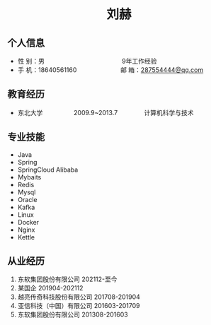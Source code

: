  <center>
     <h1>刘赫</h1>
 </center>

## 个人信息 

* 性 别：男&emsp;&emsp;&emsp;&emsp;&emsp;&emsp;&emsp;&emsp;&emsp;&emsp;&emsp;&emsp;&ensp;9年工作经验  
* 手 机：18640561160 &emsp;&emsp;&emsp;&emsp;&emsp;&emsp;&ensp;  邮 箱：287554444@qq.com    


## 教育经历

        
* 东北大学&emsp;&emsp;&emsp;&emsp;&emsp;2009.9~2013.7&emsp;&emsp;&emsp;&emsp; 计算机科学与技术

## 专业技能

* Java
* Spring
* SpringCloud Alibaba
* Mybaits
* Redis
* Mysql
* Oracle
* Kafka
* Linux
* Docker
* Nginx
* Kettle

## 从业经历

1. 东软集团股份有限公司 202112-至今
2. 某国企 201904-202112
3. 越亮传奇科技股份有限公司 201708-201904
4. 亚信科技（中国）有限公司 201603-201709
5. 东软集团股份有限公司 201308-201603






